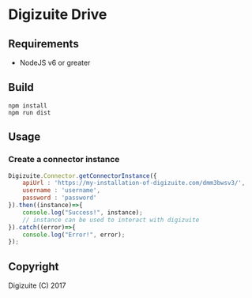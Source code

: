 # Digizuite Drive

## Requirements
* NodeJS v6 or greater

## Build
```
npm install
npm run dist
```

## Usage

### Create a connector instance
```js
Digizuite.Connector.getConnectorInstance({
    apiUrl : 'https://my-installation-of-digizuite.com/dmm3bwsv3/',
    username : 'username',
    password : 'password'
}).then((instance)=>{
    console.log("Success!", instance);
    // instance can be used to interact with digizuite
}).catch((error)=>{
    console.log("Error!", error);
});
```
## Copyright
Digizuite (C) 2017